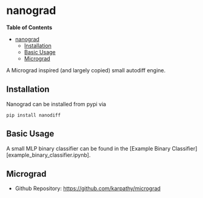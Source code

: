 # nanograd

<!-- markdown-toc start - Don't edit this section. Run M-x markdown-toc-refresh-toc -->
**Table of Contents**

- [nanograd](#nanograd)
    - [Installation](#installation)
    - [Basic Usage](#basic-usage)
    - [Micrograd](#micrograd)

<!-- markdown-toc end -->

A Micrograd inspired (and largely copied) small autodiff engine. 


## Installation 

Nanograd can be installed from pypi via 

``` shell
pip install nanodiff 
```

## Basic Usage 

A small MLP  binary classifier can be found in the [Example Binary Classifier][example_binary_classifier.ipynb]. 


## Micrograd

- Github Repository: https://github.com/karpathy/micrograd


